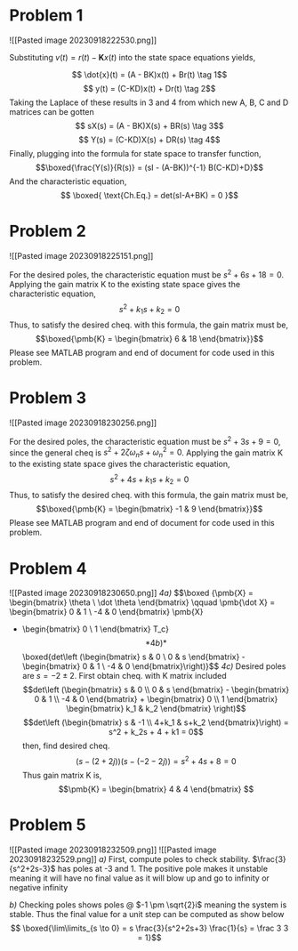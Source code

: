 # Problem 1
![[Pasted image 20230918222530.png]]

Substituting $v(t) = r(t) - \pmb{K}x(t)$ into the state space equations yields,

$$ \dot{x}(t) = (A - BK)x(t) + Br(t) \tag 1$$
$$ y(t) = (C-KD)x(t) + Dr(t) \tag 2$$ Taking the Laplace of these results in 3 and 4 from which new A, B, C and D matrices can be gotten
$$ sX(s) = (A - BK)X(s) + BR(s) \tag 3$$
$$ Y(s) = (C-KD)X(s) + DR(s) \tag 4$$
Finally, plugging into the formula for state space to transfer function, 
$$\boxed{\frac{Y(s)}{R(s)} = (sI - (A-BK))^{-1} B(C-KD)+D}$$
And the characteristic equation,
$$ \boxed{ \text{Ch.Eq.} = det(sI-A+BK) = 0 }$$

<div style="page-break-after: always;"></div>

# Problem 2
![[Pasted image 20230918225151.png]]

For the desired poles, the characteristic equation must be $s^2+6s+18 = 0$. Applying the gain matrix K to the existing state space gives the characteristic equation,
$$s^2 + k_1s + k_2 = 0$$
Thus, to satisfy the desired cheq. with this formula, the gain matrix must be, 
$$\boxed{\pmb{K} = \begin{bmatrix} 6 & 18 \end{bmatrix}}$$
Please see MATLAB program and end of document for code used in this problem.

<div style="page-break-after: always;"></div>

# Problem 3
![[Pasted image 20230918230256.png]]

For the desired poles, the characteristic equation must be $s^2+3s+9 = 0$, since the general cheq is $s^2 + 2\zeta\omega_ns + \omega^2_n = 0$. Applying the gain matrix K to the existing state space gives the characteristic equation,
$$s^2 + 4s + k_1s + k_2 = 0$$
Thus, to satisfy the desired cheq. with this formula, the gain matrix must be, 
$$\boxed{\pmb{K} = \begin{bmatrix} -1 & 9 \end{bmatrix}}$$
Please see MATLAB program and end of document for code used in this problem.

<div style="page-break-after: always;"></div>

# Problem 4
![[Pasted image 20230918230650.png]]
*4a)*
$$\boxed {\pmb{X} = \begin{bmatrix} \theta \\ \dot \theta \end{bmatrix} \qquad 
\pmb{\dot X} = 
\begin{bmatrix} 0 & 1 \\
			  -4 & 0 \end{bmatrix} \pmb{X}
+ \begin{bmatrix} 0 \\ 1 \end{bmatrix} T_c}$$
*4b)*
$$\boxed{det\left (\begin{bmatrix} s & 0 \\ 0 & s \end{bmatrix} - \begin{bmatrix} 0 & 1 \\ -4 & 0 \end{bmatrix}\right)}$$
*4c)*
Desired poles are $s=-2\pm2$. First obtain cheq. with K matrix included
$$det\left (\begin{bmatrix} s & 0 \\ 0 & s \end{bmatrix} - \begin{bmatrix} 0 & 1 \\ -4 & 0 \end{bmatrix} + \begin{bmatrix} 0 \\ 1 \end{bmatrix} \begin{bmatrix} k_1 & k_2 \end{bmatrix} \right)$$
$$det\left (\begin{bmatrix} s & -1 \\ 4+k_1 & s+k_2 \end{bmatrix}\right) = s^2 + k_2s + 4 + k1 = 0$$
then, find desired cheq.
$$(s-(2+2j))(s-(-2-2j)) = s^2+4s+8 = 0$$
Thus gain matrix K is,
$$\pmb{K} = \begin{bmatrix} 4 & 4 \end{bmatrix} $$

<div style="page-break-after: always;"></div>

# Problem 5
![[Pasted image 20230918232509.png]]
![[Pasted image 20230918232529.png]]
*a)* 
First, compute poles to check stability. $\frac{3}{s^2+2s-3}$ has poles at -3 and 1. The positive pole makes it unstable meaning it will have no final value as it will blow up and go to infinity or negative infinity

*b)*
Checking poles shows poles @ $-1 \pm \sqrt{2}i$ meaning the system is stable. Thus the final value for a unit step can be computed as show below
$$ \boxed{\lim\limits_{s \to 0} = s \frac{3}{s^2+2s+3} \frac{1}{s} = \frac 3 3 = 1}$$








